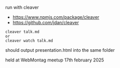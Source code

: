 run with cleaver

- https://www.npmjs.com/package/cleaver
- https://github.com/jdan/cleaver

```
cleaver talk.md
or
cleaver watch talk.md
```

should output presentation.html into the same folder

held at WebMontag meetup 17th february 2025